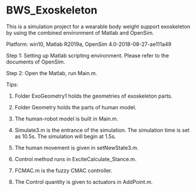 # BWS_Exoskeleton
This is a simulation project for a wearable body weight support exoskeleton by using the combined environment of Matlab and OpenSim.

Platform: win10, Matlab R2019a, OpenSim 4.0-2018-08-27-ae111a49

Step 1: Setting up Matlab scripting environment. Please refer to the documents of OpenSim.

Step 2: Open the Matlab, run Main.m. 

Tips:

1) Folder ExoGeometry1 holds the geometries of exoskeleton parts.

2) Folder Geometry holds the parts of human model.

3) The human-robot model is built in Main.m.

4) Simulate3.m is the entrance of the simulation. The simulation time is set as 10.5s. The simulation will begin at 1.5s.

5) The human movement is given in setNewState3.m.

6) Control method runs in ExciteCalculate_Stance.m.

7) FCMAC.m is the fuzzy CMAC controller.

8) The Control quantity is given to actuators in AddPoint.m.
